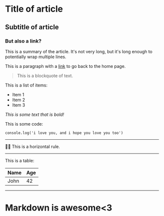 # Title of article

## Subtitle of article

### But also a link?

This is a summary of the article. It's not very long, but it's long enough to potentially wrap multiple lines.

This is a paragraph with a [link](/) to go back to the home page.

> This is a blockquote of text.

This is a list of items:
- Item 1
- Item 2
- Item 3

*This is some text that is bold!*

This is some code:

`console.log('i love you, and i hope you love you too')`

---

☝🏾 This is a horizontal rule.

---

This is a table:

Name | Age
-----|-----
John | 42

---

# Markdown is awesome<3